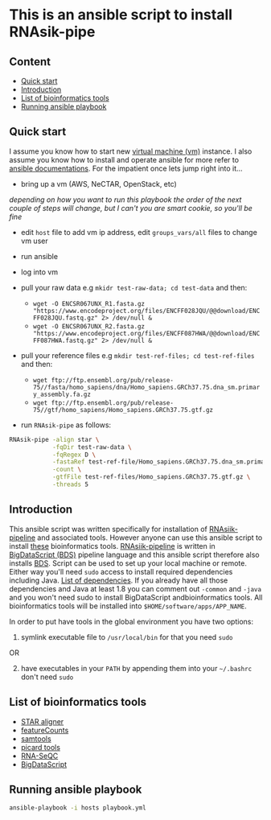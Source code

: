# This is an ansible script to install RNAsik-pipe

## Content

- [Quick start](#quick-star)
- [Introduction](#introduction)
- [List of bioinformatics tools](#list-of-bioinformaitcs-tools)
- [Running ansible playbook](#running-ansible-playbook)

## Quick start

I assume you know how to start new [virtual machine (vm)](https://en.wikipedia.org/wiki/Virtual_machine) instance. I also assume you know how to install and operate ansible for more refer to [ansible documentations](http://docs.ansible.com/ansible/intro.html). For the impatient once lets jump right into it...

- bring up a vm (AWS, NeCTAR, OpenStack, etc)

_depending on how you want to run this playbook the order of the next couple of steps will change, but I can't you are smart cookie, so you'll be fine_

- edit `host` file to add vm ip address, edit `groups_vars/all` files to change vm user
- run ansible
- log into vm
- pull your raw data e.g `mkidr test-raw-data; cd test-data` and then:

    - `wget -O ENCSR067UNX_R1.fasta.gz "https://www.encodeproject.org/files/ENCFF028JQU/@@download/ENCFF028JQU.fastq.gz" 2> /dev/null &`
    - `wget -O ENCSR067UNX_R2.fasta.gz "https://www.encodeproject.org/files/ENCFF087HWA/@@download/ENCFF087HWA.fastq.gz" 2> /dev/null &`

- pull your reference files e.g `mkdir test-ref-files; cd test-ref-files` and then:

    - `wget ftp://ftp.ensembl.org/pub/release-75//fasta/homo_sapiens/dna/Homo_sapiens.GRCh37.75.dna_sm.primary_assembly.fa.gz`
    - `wget ftp://ftp.ensembl.org/pub/release-75//gtf/homo_sapiens/Homo_sapiens.GRCh37.75.gtf.gz`

- run `RNAsik-pipe` as follows:

```BASH
RNAsik-pipe -align star \
            -fqDir test-raw-data \
            -fqRegex D \
            -fastaRef test-ref-file/Homo_sapiens.GRCh37.75.dna_sm.primary_assembly.fa.gz \
            -count \
            -gtfFile test-ref-files/Homo_sapiens.GRCh37.75.gtf.gz \
            -threads 5
```

## Introduction

This ansible script was written specifically for installation of [RNAsiik-pipeline](https://github.com/MonashBioinformaticsPlatform/RNAsik-pipe) and associated tools. However anyone can use this ansible script to install [these](#list-of-bioinformatics-tools) bioinformatics tools. [RNAsiik-pipeline](https://github.com/MonashBioinformaticsPlatform/RNAsik-pipe) is written in [BigDataScript (BDS)](http://pcingola.github.io/BigDataScript/) pipeline language and this ansible script therefore also installs [BDS](http://pcingola.github.io/BigDataScript/). Script can be used to set up your local machine or remote. Either way you'll need `sudo` access to install required dependencies including Java. [List of dependencies](roles/common/tasks/main.yml). If you already have all those dependencies and Java at least 1.8 you can comment out `-common` and `-java` and you won't need sudo to install BigDataScript andbioinformatics tools. All bioinformatics tools will be installed into `$HOME/software/apps/APP_NAME`. 

In order to put have tools in the global environment you have two options:

1. symlink executable file to `/usr/local/bin` for that you need `sudo`

OR

2. have executables in your `PATH` by appending them into your `~/.bashrc` don't need `sudo`

## List of bioinformatics tools

- [STAR aligner](https://github.com/alexdobin/STAR/releases)
- [featureCounts](http://subread.sourceforge.net/)
- [samtools](http://www.htslib.org/download/)
- [picard tools](http://broadinstitute.github.io/picard/)
- [RNA-SeQC](https://www.broadinstitute.org/cancer/cga/rna-seqc)
- [BigDataScript](http://pcingola.github.io/BigDataScript/download.html)

## Running ansible playbook

```BASH
ansible-playbook -i hosts playbook.yml
```

